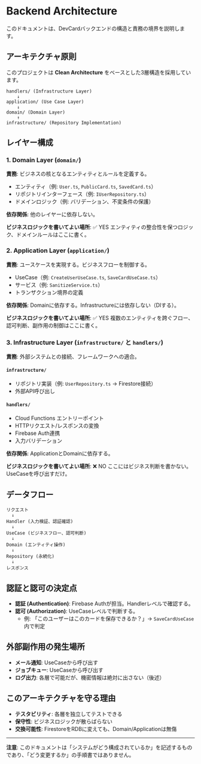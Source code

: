 # Backend Architecture

このドキュメントは、DevCardバックエンドの構造と責務の境界を説明します。

## アーキテクチャ原則

このプロジェクトは **Clean Architecture** をベースとした3層構造を採用しています。

```
handlers/ (Infrastructure Layer)
    ↓
application/ (Use Case Layer)
    ↓
domain/ (Domain Layer)
    ↑
infrastructure/ (Repository Implementation)
```

## レイヤー構成

### 1. Domain Layer (`domain/`)

**責務**: ビジネスの核となるエンティティとルールを定義する。

- エンティティ（例: `User.ts`, `PublicCard.ts`, `SavedCard.ts`）
- リポジトリインターフェース（例: `IUserRepository.ts`）
- ドメインロジック（例: バリデーション、不変条件の保護）

**依存関係**: 他のレイヤーに依存しない。

**ビジネスロジックを書いてよい場所**: ✅ YES
エンティティの整合性を保つロジック、ドメインルールはここに書く。

### 2. Application Layer (`application/`)

**責務**: ユースケースを実現する。ビジネスフローを制御する。

- UseCase（例: `CreateUserUseCase.ts`, `SaveCardUseCase.ts`）
- サービス（例: `SanitizeService.ts`）
- トランザクション境界の定義

**依存関係**: Domainに依存する。Infrastructureには依存しない（DIする）。

**ビジネスロジックを書いてよい場所**: ✅ YES
複数のエンティティを跨ぐフロー、認可判断、副作用の制御はここに書く。

### 3. Infrastructure Layer (`infrastructure/` と `handlers/`)

**責務**: 外部システムとの接続、フレームワークへの適合。

#### `infrastructure/`
- リポジトリ実装（例: `UserRepository.ts` → Firestore接続）
- 外部API呼び出し

#### `handlers/`
- Cloud Functions エントリーポイント
- HTTPリクエスト/レスポンスの変換
- Firebase Auth連携
- 入力バリデーション

**依存関係**: ApplicationとDomainに依存する。

**ビジネスロジックを書いてよい場所**: ❌ NO
ここにはビジネス判断を書かない。UseCaseを呼び出すだけ。

## データフロー

```
リクエスト
  ↓
Handler (入力検証、認証確認)
  ↓
UseCase (ビジネスフロー、認可判断)
  ↓
Domain (エンティティ操作)
  ↓
Repository (永続化)
  ↓
レスポンス
```

## 認証と認可の決定点

- **認証 (Authentication)**: Firebase Authが担当。Handlerレベルで確認する。
- **認可 (Authorization)**: UseCaseレベルで判断する。
  - 例: 「このユーザーはこのカードを保存できるか？」→ `SaveCardUseCase`内で判定

## 外部副作用の発生場所

- **メール通知**: UseCaseから呼び出す
- **ジョブキュー**: UseCaseから呼び出す
- **ログ出力**: 各層で可能だが、機密情報は絶対に出さない（後述）

## このアーキテクチャを守る理由

- **テスタビリティ**: 各層を独立してテストできる
- **保守性**: ビジネスロジックが散らばらない
- **交換可能性**: FirestoreをRDBに変えても、Domain/Applicationは無傷

---

**注意**: このドキュメントは「システムがどう構成されているか」を記述するものであり、「どう変更するか」の手順書ではありません。
